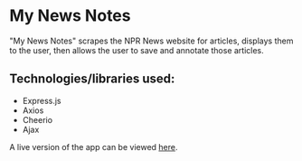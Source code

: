 # My News Notes

"My News Notes" scrapes the NPR News website for articles, displays them to the user, then allows the user to save and annotate those articles.

## Technologies/libraries used:
* Express.js
* Axios
* Cheerio
* Ajax

A live version of the app can be viewed [here](https://my-news-notes.herokuapp.com/).